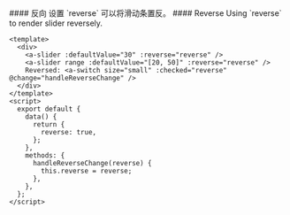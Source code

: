 <cn>
#### 反向
设置 `reverse` 可以将滑动条置反。
</cn>

<us>
#### Reverse
Using `reverse` to render slider reversely.
</us>

```tpl
<template>
  <div>
    <a-slider :defaultValue="30" :reverse="reverse" />
    <a-slider range :defaultValue="[20, 50]" :reverse="reverse" />
    Reversed: <a-switch size="small" :checked="reverse" @change="handleReverseChange" />
  </div>
</template>
<script>
  export default {
    data() {
      return {
        reverse: true,
      };
    },
    methods: {
      handleReverseChange(reverse) {
        this.reverse = reverse;
      },
    },
  };
</script>
```
